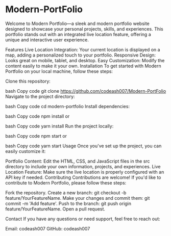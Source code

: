 # Modern-PortFolio


Welcome to Modern Portfolio—a sleek and modern portfolio website designed to showcase your personal projects, skills, and experiences. This portfolio stands out with an integrated live location feature, offering a unique and interactive user experience.

Features
Live Location Integration: Your current location is displayed on a map, adding a personalized touch to your portfolio.
Responsive Design: Looks great on mobile, tablet, and desktop.
Easy Customization: Modify the content easily to make it your own.
Installation
To get started with Modern Portfolio on your local machine, follow these steps:

Clone this repository:

bash
Copy code
git clone https://github.com/codeash007/Modern-PortFolio
Navigate to the project directory:

bash
Copy code
cd modern-portfolio
Install dependencies:

bash
Copy code
npm install
or

bash
Copy code
yarn install
Run the project locally:

bash
Copy code
npm start
or

bash
Copy code
yarn start
Usage
Once you've set up the project, you can easily customize it:

Portfolio Content: Edit the HTML, CSS, and JavaScript files in the src directory to include your own information, projects, and experiences.
Live Location Feature: Make sure the live location is properly configured with an API key if needed.
Contributing
Contributions are welcome! If you'd like to contribute to Modern Portfolio, please follow these steps:

Fork the repository.
Create a new branch: git checkout -b feature/YourFeatureName.
Make your changes and commit them: git commit -m 'Add feature'.
Push to the branch: git push origin feature/YourFeatureName.
Open a pull request.


Contact
If you have any questions or need support, feel free to reach out:

Email: codeash007
GitHub: codeash007
